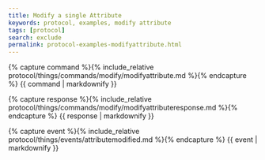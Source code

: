 ```yaml
---
title: Modify a single Attribute
keywords: protocol, examples, modify attribute
tags: [protocol]
search: exclude
permalink: protocol-examples-modifyattribute.html
---
```


{% capture command %}{% include_relative protocol/things/commands/modify/modifyattribute.md %}{% endcapture %}
{{ command | markdownify }}

{% capture response %}{% include_relative protocol/things/commands/modify/modifyattributeresponse.md %}{% endcapture %}
{{ response | markdownify }}

{% capture event %}{% include_relative protocol/things/events/attributemodified.md %}{% endcapture %}
{{ event | markdownify }}

